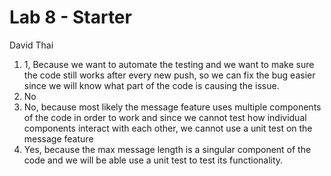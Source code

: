 # Lab 8 - Starter
David Thai
1) 1, Because we want to automate the testing and we want to make sure the code still works after every new push, so we can fix the bug easier since we will know what part of the code is causing the issue.
2) No
3) No, because most likely the message feature uses multiple components of the code in order to work and since we cannot test how individual components interact with each other, we cannot use a unit test on the message feature
4) Yes, because the max message length is a singular component of the code and we will be able use a unit test to test its functionality.